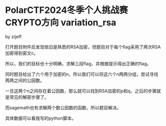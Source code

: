 # PolarCTF2024冬季个人挑战赛 CRYPTO方向 variation_rsa

by zijeff

打开题目附件后发现依旧是熟悉的RSA加密，但题目对于每个flag采用了两次RSA加密得到密文c。

所以，我们的目标也十分明确，求解三段flag，并根据提示得出正确的flag。

同时题目给出了六个用于加密的n，所以我们可以将这六个n两两分组，尝试寻找两两之间的公因数。

一旦这两个n之间存在着公因数，那么就可以找到RSA加密的p和q，之后的步骤就是常见的解密步骤了。

而sagemath也有求解两个数公因数的函数，所以题目解决。

具体数据可以看我写的python脚本。


